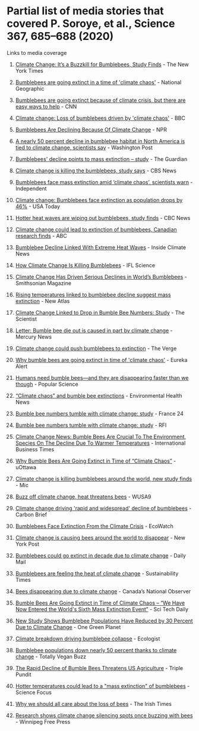 # Partial list of media stories that covered P. Soroye, et al., Science 367, 685–688 (2020)

Links to media coverage

1. [Climate Change: It’s a Buzzkill for Bumblebees, Study Finds](https://www.nytimes.com/interactive/2020/02/06/climate/bumblebees-extreme-heat-weather.html) - The New York Times
 
2. [Bumblebees are going extinct in a time of 'climate chaos'](https://www.nationalgeographic.com/animals/2020/02/bumblebees-going-extinct-climate-change-pesticides/) - National Geographic
 
3. [Bumblebees are going extinct because of climate crisis, but there are easy ways to help](https://www.cnn.com/2020/02/06/us/bumble-bee-climate-change-extinction-study-scn/index.html) - CNN
 
4. [Climate change: Loss of bumblebees driven by 'climate chaos'](https://www.bbc.com/news/science-environment-51375600) - BBC
 
5. [Bumblebees Are Declining Because Of Climate Change](https://www.npr.org/2020/02/06/803130948/bumblebees-are-disappearing-because-of-extreme-heat) - NPR
 
6. [A nearly 50 percent decline in bumblebee habitat in North America is tied to climate change, scientists say](https://www.washingtonpost.com/climate-environment/2020/02/06/bumblebees-are-vanishing-scientists-blame-climate-change/) -  Washington Post
 
7. [Bumblebees' decline points to mass extinction – study](https://www.theguardian.com/environment/2020/feb/06/bumblebees-decline-points-to-mass-extinction-study) - The Guardian
 
8. [Climate change is killing the bumblebees, study says](https://www.cbsnews.com/news/climate-change-is-killing-the-bumble-bees-study-says/) - CBS News
 
9. [Bumblebees face mass extinction amid ‘climate chaos’, scientists warn](https://www.independent.co.uk/environment/bumblebee-extinction-climate-change-biodiversity-europe-america-a9321836.html) - Independent
 
10. [Climate change: Bumblebees face extinction as population drops by 46%](https://www.usatoday.com/story/news/nation/2020/02/06/bumblebees-decline-due-climate-change/4679240002/) - USA Today
 
11. [Hotter heat waves are wiping out bumblebees, study finds](https://www.cbc.ca/news/technology/bumble-bee-heat-waves-1.5453156) - CBC News
 
12. [Climate change could lead to extinction of bumblebees, Canadian research finds](https://www.abc.net.au/news/2020-02-07/climate-change-fuelling-bumblebee-extinction-fears/11945352) - ABC
 
13. [Bumblebee Decline Linked With Extreme Heat Waves](https://insideclimatenews.org/news/05022020/bumblebee-climate-change-heat-decline-migration) - Inside Climate News
 
14. [How Climate Change Is Killing Bumblebees](https://www.iflscience.com/plants-and-animals/how-climate-change-is-killing-bumblebees/) - IFL Science
 
15. [Climate Change Has Driven Serious Declines in World’s Bumblebees](https://www.smithsonianmag.com/smart-news/climate-change-has-driven-serious-declines-worlds-bumblebees-180974178/) - Smithsonian Magazine
 
16. [Rising temperatures linked to bumblebee decline suggest mass extinction](https://newatlas.com/environment/rising-temperatures-bumblebee-decline-extinction-climate-change/) - New Atlas
 
17. [Climate Change Linked to Drop in Bumble Bee Numbers: Study](https://www.the-scientist.com/news-opinion/climate-change-linked-to-drop-in-bumble-bee-numbers--study-67076) - The Scientist
 
18. [Letter: Bumble bee die out is caused in part by climate change](https://www.mercurynews.com/2020/02/13/letter-bumble-bee-die-out-is-caused-in-part-by-climate-change/) - Mercury News
 
19. [Climate change could push bumblebees to extinction](https://www.theverge.com/2020/2/6/21126624/climate-change-bumble-bees-extinction) - The Verge
 
20. [Why bumble bees are going extinct in time of 'climate chaos'](https://www.eurekalert.org/pub_releases/2020-02/uoo-wbb013120.php) - Eureka Alert
 
21. [Humans need bumble bees—and they are disappearing faster than we though](https://www.popsci.com/story/science/bumble-bees-climate-change-threat/) - Popular Science
 
22. [“Climate chaos” and bumble bee extinctions](https://www.ehn.org/bees-climate-change-2645035345.html) - Environmental Health News
 
23. [Bumble bee numbers tumble with climate change: study](https://www.france24.com/en/20200207-bumble-bee-numbers-tumble-with-climate-change-study) - France 24
 
24. [Bumble bee numbers tumble with climate change: study](http://www.rfi.fr/en/wires/20200207-bumble-bee-numbers-tumble-climate-change-study) - RFI
 
25. [Climate Change News: Bumble Bees Are Crucial To The Environment, Species On The Decline Due To Warmer Temperatures](https://www.ibtimes.com/climate-change-news-bumble-bees-are-crucial-environment-species-decline-due-warmer-2922891) - International Business Times
 
26. [Why Bumble Bees Are Going Extinct in Time of “Climate Chaos”](https://media.uottawa.ca/news/why-bumble-bees-are-going-extinct-time-climate-chaos) - uOttawa
 
27. [Climate change is killing bumblebees around the world, new study finds](https://www.mic.com/p/climate-change-is-killing-bumblebees-around-the-world-new-study-finds-21784619) - Mic
 
28. [Buzz off climate change, heat threatens bees](https://www.wusa9.com/article/weather/weather-blog/bumblebees-are-in-danger-of-extinction-from-climate-change/65-691b76c2-a0cf-4113-b955-91f12a0e1e26) - WUSA9
 
29. [Climate change driving 'rapid and widespread' decline of bumblebees](https://www.carbonbrief.org/climate-change-driving-rapid-and-widespread-decline-of-bumblebees) - Carbon Brief
 
30. [Bumblebees Face Extinction From the Climate Crisis](https://www.ecowatch.com/bumblebees-extinction-climate-crisis-2645061912.html) - EcoWatch
 
31. [Climate change is causing bees around the world to disappear](https://nypost.com/2020/02/10/climate-change-is-causing-bees-around-the-world-to-disappear/) - New York Post
 
32. [Bumblebees could go extinct in decade due to climate change](https://www.dailymail.co.uk/sciencetech/article-7974617/Bumblebees-extinct-decade-climate-change-scientists-warn.html) - Daily Mail
 
33. [Bumblebees are feeling the heat of climate change](https://www.sustainability-times.com/environmental-protection/bumblebees-are-feeling-the-heat-of-climate-change/) - Sustainability Times
 
34. [Bees disappearing due to climate change](https://www.nationalobserver.com/2020/02/07/news/bees-disappearing-due-climate-change) - Canada’s National Observer
 
35. [Bumble Bees Are Going Extinct in Time of Climate Chaos – “We Have Now Entered the World's Sixth Mass Extinction Event”](https://scitechdaily.com/bumble-bees-are-going-extinct-in-time-of-climate-chaos/) - Sci Tech Daily
 
36. [New Study Shows Bumblebee Populations Have Reduced by 30 Percent Due to Climate Change](https://www.onegreenplanet.org/environment/new-study-shows-bumblebe-populations-have-reduced-by-30-percent-due-to-climate-change/) - One Green Planet
 
37. [Climate breakdown driving bumblebee collapse](https://theecologist.org/2020/feb/07/climate-breakdown-driving-bumblebee-collapse) - Ecologist
 
38. [Bumblebee populations down nearly 50 percent thanks to climate change](https://www.totallyveganbuzz.com/news/bumblebee-populations-down-nearly-50-percent-thanks-to-climate-change/) - Totally Vegan Buzz
 
39. [The Rapid Decline of Bumble Bees Threatens US Agriculture](https://www.triplepundit.com/story/2020/rapid-decline-bumble-bees-threatens-us-agriculture/86561/) - Triple Pundit
 
40. [Hotter temperatures could lead to a "mass extinction" of bumblebees](https://www.sciencefocus.com/news/hotter-temperatures-could-lead-to-a-mass-extinction-of-bumblebees/) - Science Focus
 
41. [Why we should all care about the loss of bees](https://www.irishtimes.com/business/innovation/why-we-should-all-care-about-the-loss-of-bees-1.4184424) - The Irish Times
 
42. [Research shows climate change silencing spots once buzzing with bees](https://www.winnipegfreepress.com/arts-and-life/life/greenpage/research-shows-climate-change-silencing-spots-once-buzzing-with-bees-567626052.html) - Winnipeg Free Press
